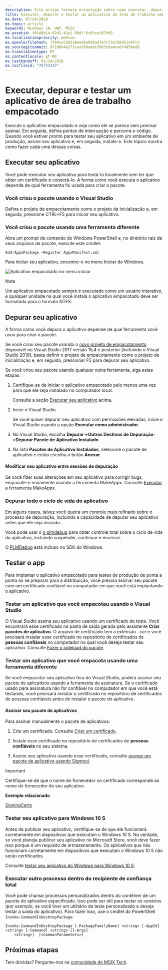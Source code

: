 ```yaml
---
description: Este artigo fornece orientação sobre como executar, depurar e testar seu aplicativo de área de trabalho empacotado para prepará-lo para implantação.
title: Executar, depurar e testar um aplicativo da área de trabalho empacotado (Ponte de Desktop)
ms.date: 07/29/2019
ms.topic: article
keywords: Windows 10, UWP, MSIX
ms.assetid: f45d8b14-02d1-42e1-98df-6c03ce397fd3
ms.localizationpriority: medium
ms.openlocfilehash: 7f84ce726518eee6e916ad7e7c73e236451a4fcd
ms.sourcegitcommit: 97166b4a273cea789aedcfbb3cba4ce074958ed8
ms.translationtype: HT
ms.contentlocale: pt-BR
ms.lasthandoff: 01/24/2020
ms.locfileid: "76723343"
---
```

# <a name="run-debug-and-test-a-packaged-desktop-application"></a>Executar, depurar e testar um aplicativo de área de trabalho empacotado

Execute o aplicativo empacotado e veja como ele se parece sem precisar assinar. Em seguida, defina pontos de interrupção e percorra o código. Quando você estiver pronto para testar seu aplicativo em um ambiente de produção, assine seu aplicativo e, em seguida, instale-o. Este tópico mostra como fazer cada uma dessas coisas.

<a id="run-app" />

## <a name="run-your-application"></a>Executar seu aplicativo

Você pode executar seu aplicativo para testá-lo localmente sem ter que obter um certificado e conectá-lo. A forma como você executa o aplicativo depende de qual ferramenta foi usada para criar o pacote.

### <a name="you-created-the-package-by-using-visual-studio"></a>Você criou o pacote usando o Visual Studio

Defina o projeto de empacotamento como o projeto de inicialização e, em seguida, pressione CTRL+F5 para iniciar seu aplicativo.

### <a name="you-created-the-package-using-a-different-tool"></a>Você criou o pacote usando uma ferramenta diferente

Abra um prompt de comando do Windows PowerShell e, no diretório raiz de seus arquivos de pacote, execute este cmdlet:

```
Add-AppxPackage –Register AppxManifest.xml
```
Para iniciar seu aplicativo, encontre-o no menu Iniciar do Windows.

![Aplicativo empacotado no menu iniciar](images/converted-app-installed.png)

> [!NOTE]
> Um aplicativo empacotado sempre é executado como um usuário interativo, e qualquer unidade na qual você instala o aplicativo empacotado deve ser formatada para o formato NTFS.

## <a name="debug-your-app"></a>Depurar seu aplicativo

A forma como você depura o aplicativo depende de qual ferramenta você usou para criar o pacote.

Se você criou seu pacote usando o [novo projeto de empacotamento](desktop-to-uwp-packaging-dot-net.md#new-packaging-project) disponível no Visual Studio 2017 versão 15,4 e posterior (incluindo o Visual Studio 2019), basta definir o projeto de empacotamento como o projeto de inicialização e, em seguida, pressionar F5 para depurar seu aplicativo.

Se você criou seu pacote usando qualquer outra ferramenta, siga estas etapas:

1. Certifique-se de iniciar o aplicativo empacotado pelo menos uma vez para que ele seja instalado no computador local.

   Consulte a seção [Executar seu aplicativo](#run-app) acima.

2. Inicie o Visual Studio.

   Se você quiser depurar seu aplicativo com permissões elevadas, inicie o Visual Studio usando a opção **Executar como administrador** .

3. No Visual Studio, escolha **Depurar**->**Outros Destinos de Depuração**->**Depurar Pacote de Aplicativo Instalado**.

4. Na lista **Pacotes de Aplicativo Instalados**, selecione o pacote de aplicativo e então escolha o botão **Anexar**.

#### <a name="modify-your-application-in-between-debug-sessions"></a>Modificar seu aplicativo entre sessões de depuração

Se você fizer suas alterações em seu aplicativo para corrigir bugs, empacote-o novamente usando a ferramenta MakeAppx. Consulte [Executar a ferramenta MakeAppx](desktop-to-uwp-manual-conversion.md#make-appx).

### <a name="debug-the-entire-application-lifecycle"></a>Depurar todo o ciclo de vida do aplicativo

Em alguns casos, talvez você queira um controle mais refinado sobre o processo de depuração, incluindo a capacidade de depurar seu aplicativo antes que ele seja iniciado.

Você pode usar o [o plmdebug](https://msdn.microsoft.com/library/windows/hardware/jj680085(v=vs.85).aspx) para obter controle total sobre o ciclo de vida do aplicativo, incluindo suspender, continuar e encerrar.

O [PLMDebug](https://msdn.microsoft.com/library/windows/hardware/jj680085(v=vs.85).aspx) está incluso no SDK do Windows.

## <a name="test-your-app"></a>Testar o app

Para implantar o aplicativo empacotado para testes de produção de ponta a ponta ao se preparar para a distribuição, você precisa assinar seu pacote com um certificado confiável no computador em que você está implantando o aplicativo.

### <a name="test-an-application-that-you-packaged-by-using-visual-studio"></a>Testar um aplicativo que você empacotau usando o Visual Studio

O Visual Studio assina seu aplicativo usando um certificado de teste. Você encontrará esse certificado na pasta de saída gerada pelo assistente **Criar pacotes de aplicativo**. O arquivo de certificado tem a extensão *. cer* e você precisará instalar esse certificado no repositório de certificados de **pessoas confiáveis** no computador no qual você deseja testar seu aplicativo. Consulte [Fazer o sideload do pacote](../package/packaging-uwp-apps.md#sideload-your-app-package).

### <a name="test-an-application-that-you-packaged-using-a-different-tool"></a>Testar um aplicativo que você empacota usando uma ferramenta diferente

Se você empacotar seu aplicativo fora do Visual Studio, poderá assinar seu pacote de aplicativos usando a ferramenta de assinatura. Se o certificado usado para assinatura não for confiável no computador em que você está testando, você precisará instalar o certificado no repositório de certificados de pessoas confiáveis antes de instalar o pacote do aplicativo. 

#### <a name="sign-your-application-package"></a>Assinar seu pacote de aplicativos

Para assinar manualmente o pacote de aplicativos:

1. Crie um certificado. Consulte [Criar um certificado](../package/create-certificate-package-signing.md).

2. Instale esse certificado no repositório de certificados de **pessoas confiáveis** no seu sistema.

3. Assine seu aplicativo usando esse certificado, consulte [assinar um pacote de aplicativo usando Signtool](../package/sign-app-package-using-signtool.md).

  > [!IMPORTANT]
  > Certifique-se de que o nome do fornecedor no certificado corresponde ao nome do fornecedor do seu aplicativo.

**Exemplo relacionado**

[SigningCerts](https://github.com/Microsoft/DesktopBridgeToUWP-Samples/tree/master/Samples/SigningCerts)


### <a name="test-your-application-for-windows-10-s"></a>Testar seu aplicativo para Windows 10 S

Antes de publicar seu aplicativo, certifique-se de que ele funcionará corretamente em dispositivos que executam o Windows 10 S. Na verdade, se você planeja publicar seu aplicativo no Microsoft Store, você deve fazer isso porque é um requisito de armazenamento. Os aplicativos que não funcionam corretamente em dispositivos que executam o Windows 10 S não serão certificados.

Consulte [testar seu aplicativo do Windows para Windows 10 S](desktop-to-uwp-test-windows-s.md).

### <a name="run-another-process-inside-the-full-trust-container"></a>Executar outro processo dentro do recipiente de confiança total

Você pode chamar processos personalizados dentro do contêiner de um pacote do aplicativo especificado. Isso pode ser útil para testar os cenários (por exemplo, se você tiver um utilitário de teste personalizado e deseja testar a saída do aplicativo). Para fazer isso, use o cmdlet do PowerShell ```Invoke-CommandInDesktopPackage```:

```CMD
Invoke-CommandInDesktopPackage [-PackageFamilyName] <string> [-AppId] <string> [-Command] <string> [[-Args]
    <string>]  [<CommonParameters>]
```

## <a name="next-steps"></a>Próximas etapas

Tem dúvidas? Pergunte-nos na [comunidade de MSIX Tech](https://techcommunity.microsoft.com/t5/msix/ct-p/MSIX).
